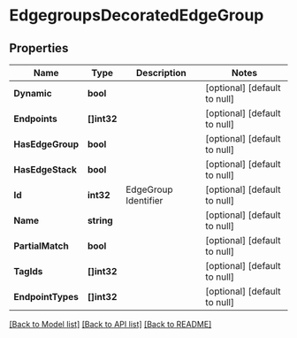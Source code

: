# EdgegroupsDecoratedEdgeGroup

## Properties
Name | Type | Description | Notes
------------ | ------------- | ------------- | -------------
**Dynamic** | **bool** |  | [optional] [default to null]
**Endpoints** | **[]int32** |  | [optional] [default to null]
**HasEdgeGroup** | **bool** |  | [optional] [default to null]
**HasEdgeStack** | **bool** |  | [optional] [default to null]
**Id** | **int32** | EdgeGroup Identifier | [optional] [default to null]
**Name** | **string** |  | [optional] [default to null]
**PartialMatch** | **bool** |  | [optional] [default to null]
**TagIds** | **[]int32** |  | [optional] [default to null]
**EndpointTypes** | **[]int32** |  | [optional] [default to null]

[[Back to Model list]](../README.md#documentation-for-models) [[Back to API list]](../README.md#documentation-for-api-endpoints) [[Back to README]](../README.md)


